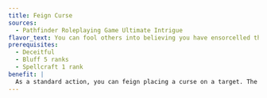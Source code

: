 ```yaml
---
title: Feign Curse
sources:
  - Pathfinder Roleplaying Game Ultimate Intrigue
flavor_text: You can fool others into believing you have ensorcelled them.
prerequisites:
  - Deceitful
  - Bluff 5 ranks
  - Spellcraft 1 rank
benefit: |
  As a standard action, you can feign placing a curse on a target. The target must attempt a Sense Motive or Spellcraft check (whichever skill that target has a higher bonus with) against a DC equal to 15 + your number of ranks in Bluff + your Charisma modifier, with a bonus on his skill check equal to any conditional bonus he has on saving throws against hexes or curses (like from the spell [*hex ward*](/spells/hex-ward/)). If he fails, he becomes plagued by self-doubt and second-guesses himself. For his next two attack rolls, saving throws, skill checks, or ability checks, he rolls twice and takes the lower result; for every 5 ranks of Bluff you possess beyond 5, this ability affects an additional roll. This is a mind-affecting ffect, and it doesn't work if the target is immune to curses. Once you attempt to feign putting a curse on a creature, you cannot do so again against the same creature for 24 hours, and if the target succeeds at detecting your ruse, he gains a +10 bonus against future attempts.
---
```


